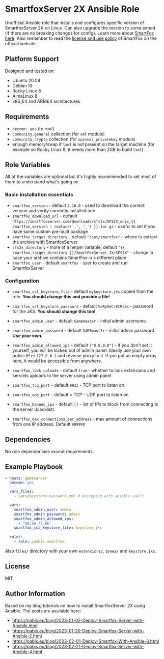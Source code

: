SmartfoxServer 2X Ansible Role
=========
Unofficial Ansible role that installs and configures specific version of
SmartfoxServer 2X on Linux. Can also upgrade the version to some extent (if
there are no breaking changes for config). Learn more about
[SmartFox here](https://smartfoxserver.com). Also remember to read the
[license and use policy](https://www.smartfoxserver.com/support/faq#BG01) of
SmartFox on the official website.

Platform Support
----------------
Designed and tested on:
- Ubuntu 20.04
- Debian 10
- Rocky Linux 8
- AlmaLinux 8
- x86_64 and ARM64 architectures

Requirements
------------
- `become: yes` (to root)
- `community.general` collection (for `xml` module)
- `community.crypto` collection (for `openssl_privatekey` module)
- enough memory/swap if `lxml` is not present on the target machine (for example
  on Rocky Linux 8, it needs more than 2GB to build `lxml`)

Role Variables
--------------
All of the variables are optional but it's highly recommended to set most of
them to understand what's going on.

### Basic installation essentials

- `smartfox_version` - default `2.18.0` - used to download the correct version
  and verify currently installed one
- `smartfox_download_url` - default
  `https://smartfoxserver.com/downloads/sfs2x/SFS2X_unix_{{ smartfox_version | replace('.', '_') }}.tar.gz` -
  useful to set if you have some custom pre-built package
- `smartfox_target_directory` - default `"/opt/smartfox"` - where to extract the
  archive with SmartfoxServer
- `sfs2x_directory` - more of a helper variable, default
  `"{{ smartfox_target_directory }}/SmartFoxServer_2X/SFS2X"` - change in case
  your archive contains SmartFox in a different place
- `smartfox_user` - default `smartfox` - user to create and run SmartfoxServer

### Configuration
- `smartfox_ssl_keystore_file` - default `mykeystore.jks` copied from the role.
  **You should change this and provide a file!**
- `smartfox_ssl_keystore_password` - default `VeRySeCrEtPa5s` - password for the
  JKS. **You should change this too!**
- `smartfox_admin_user` - default `Gamemaster` - initial admin username.
- `smartfox_admin_password` - default `G4M3mast3r` - initial admin password.
  **Use your own.**
- `smartfox_admin_allowed_ips` - default `["0.0.0.0"]` - if you don't set it
  yourself, you will be locked out of admin panel. Ideally use your own public
  IP or `127.0.0.1` and reverse proxy to it. If you put an empty array here, it
  would be accessible from anywhere.
- `smartfox_lock_uploads` - default `true` - whether to lock extensions and
  servlets uploads to the server using admin panel

- `smartfox_tcp_port` - default `9933` - TCP port to listen on
- `smartfox_udp_port` - default = TCP - UDP port to listen on
- `smartfox_banned_ips` - default `[]` - list of IPs to block from connecting
  to the server (blacklist)
- `smartfox_max_connections_per_address` - max amount of connections from one
  IP address. Default `999999`

Dependencies
------------
No role dependencies except requirements.

Example Playbook
----------------

```yaml
- hosts: gameserver
  become: yes

  vars_files:
    - vars/keystore-password.yml # encrypted with ansible-vault

  vars:
    smartfox_admin_user: admin
    smartfox_admin_password: admin
    smartfox_admin_allowed_ips:
      - "88.99.77.66"
    smartfox_ssl_keystore_file: keystore.jks
  
  roles:
    - role: ppabis.smartfox
```

Also `files/` directory with your own `extensions/`, `zones/` and
`keystore.jks`.

License
-------
MIT

Author Information
------------------
Based on my blog tutorials on how to install SmartfoxServer 2X using Ansible.
The posts are available here:

- https://pabis.eu/blog/2023-01-02-Deploy-Smartfox-Server-with-Ansible.html
- https://pabis.eu/blog/2023-01-20-Deploy-Smartfox-Server-with-Ansible-2.html
- https://pabis.eu/blog/2023-02-01-Deploy-Smartfox-With-Ansible-3.html
- https://pabis.eu/blog/2023-02-21-Deploy-Smartfox-Server-with-Ansible-4.html
